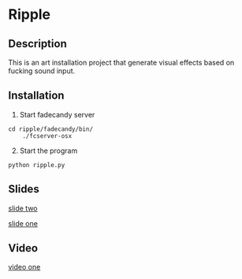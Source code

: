# Ripple

## Description

This is an art installation project that generate visual effects based on fucking sound input.

## Installation

1. Start fadecandy server
<pre><code>cd ripple/fadecandy/bin/
    ./fcserver-osx
</code></pre>

2. Start the program
<pre><code>python ripple.py
</code></pre>



## Slides

[slide two](https://docs.google.com/presentation/d/167CRWSBB9AY0LubAPCSqf8NnshB4w_PrJf7qprWurYc/edit)

[slide one](https://drive.google.com/a/cca.edu/file/d/0B3UDDh6bzQkMOHNzcWdubEhTV3M/view)


## Video
[video one](https://www.youtube.com/watch?v=FwQGnM2N3e0)
